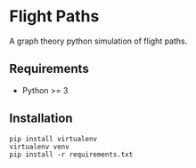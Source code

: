 # Flight Paths

A graph theory python simulation of flight paths.

## Requirements

- Python >= 3

## Installation

```
pip install virtualenv
virtualenv venv
pip install -r requirements.txt
```